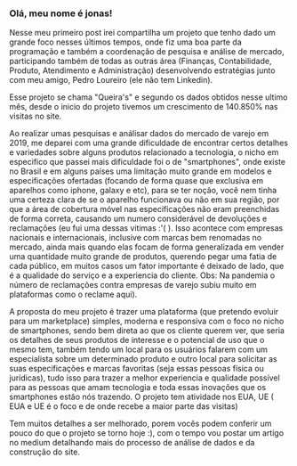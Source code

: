 ### Olá, meu nome é jonas!


Nesse meu primeiro post irei compartilha um projeto que tenho dado um grande foco nesses últimos tempos, onde fiz uma boa parte da programação e também a coordenação de pesquisa e análise de mercado, participando também de todas as outras área (Finanças, Contabilidade, Produto, Atendimento e Administração) desenvolvendo estratégias junto com meu amigo, Pedro Loureiro (ele não tem Linkedin).

Esse projeto se chama "Queira's" e segundo os dados obtidos nesse ultimo mês, desde o inicio do projeto tivemos um crescimento de 140.850% nas visitas no site.


Ao realizar umas pesquisas e análisar dados do mercado de varejo em 2019, me deparei com uma grande dificuldade de encontrar certos detalhes e variedades sobre alguns produtos relacionado a tecnologia, o nicho em especifico que passei mais dificuldade foi o de "smartphones", onde existe no Brasil e em alguns países uma limitação muito grande em modelos e especificações ofertadas (focando de forma quase que exclusiva em aparelhos como iphone, galaxy e etc), para se ter noção, você nem tinha uma certeza clara de se o aparelho funcionava ou não em sua região, por que a área de cobertura móvel nas especificações não eram preenchidas de forma correta, causando um numero considerável de devoluções e reclamações (eu fui uma dessas vitimas :'( ). Isso acontece com empresas nacionais e internacionais, inclusive com marcas bem renomadas no mercado, ainda mais quando elas focam de forma generalizada em vender uma quantidade muito grande de produtos, querendo pegar uma fatia de cada público, em muitos casos um fator importante é deixado de lado, que é a qualidade do serviço e a experiencia do cliente. 
Obs: Na pandemia o número de reclamações contra empresas de varejo subiu muito em plataformas como o reclame aqui).

A proposta do meu projeto é trazer uma plataforma (que pretendo evoluir para um marketplace) simples, moderna e responsiva com o foco no nicho de smartphones, sendo bem direta ao que os cliente querem ver, que seria os detalhes de seus produtos de interesse e o potencial de uso que o mesmo tem, também tendo um local para os usuários falarem com um especialista sobre um determinado produto e outro local para solicitar as suas especificações e marcas favoritas (seja essas pessoas física ou jurídicas), tudo isso para trazer a melhor experiencia e qualidade possível para as pessoas que amam tecnologia e toda essas inovações que os smartphones estão nós trazendo. O projeto tem atividade nos EUA, UE ( EUA e UE é o foco e de onde recebe a maior parte das visitas)


Tem muitos detalhes a ser melhorado, porem vocês podem conferir um pouco do que o projeto se torno hoje :), com o tempo vou postar um artigo no medium detalhando mais do processo de análise de dados e da construção do site. 

